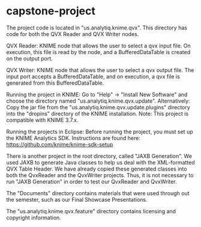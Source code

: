 # capstone-project
The project code is located in "us.analytiq.knime.qvx". This directory has code for both the QVX Reader and QVX Writer nodes.

QVX Reader: KNIME node that allows the user to select a qvx input file. On execution, this file is read by the node, and a BufferedDataTable is created on the output port.

QVX Writer: KNIME node that allows the user to select a qvx output file. The input port accepts a BufferedDataTable, and on execution, a qvx file is generated from this BufferedDataTable.

Running the project in KNIME:
Go to "Help" -> "Install New Software" and choose the directory named "us.analytiq.knime.qvx.update".
Alternatively: Copy the jar file from the "us.analytiq.knime.qvx.update.plugins" directory into  the "dropins" directory of the KNIME installation. Note: This project is compatible with KNIME 3.7.x.

Running the projects in Eclipse:
Before running the project, you must set up the KNIME Analytics SDK. Instructions are found here:
https://github.com/knime/knime-sdk-setup

There is another project in the root directory, called "JAXB Generation". We used JAXB to generate Java classes to help us deal with the XML-formatted QVX Table Header. We have already copied these generated classes into both the QvxReader and the QvxWriter projects. Thus, it is not necessary to run "JAXB Generation" in order to test our QvxReader and QvxWriter.

The "Documents" directory contains materials that were used through out the semester, such as our Final Showcase Presentations.

The "us.analytiq.knime.qvx.feature" directory contains licensing and copyright information.
